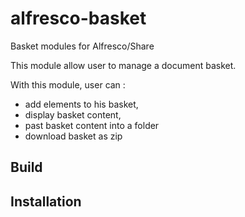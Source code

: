 alfresco-basket
===============

Basket modules for Alfresco/Share

This module allow user to manage a document basket.

With this module, user can :
- add elements to his basket,
- display basket content, 
- past basket content into a folder
- download basket as zip

Build
--------

Installation
--------

